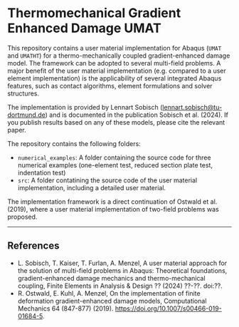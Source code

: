 # Thermomechanical Gradient Enhanced Damage UMAT
This repository contains a user material implementation for Abaqus (`UMAT` and `UMATHT`) for a thermo-mechanically coupled gradient-enhanced damage model. The framework can be adopted to several multi-field problems. 
A major benefit of the user material implementation (e.g. compared to a user element implementation) is the applicability of several integrated Abaqus features, such as contact algorithms, element formulations and solver structures. 

The implementation is provided by Lennart Sobisch (<lennart.sobisch@tu-dortmund.de>) and is documented in the publication Sobisch et al. (2024).
If you publish results based on any of these models, please cite the relevant paper.

The repository contains the following folders:
- `numerical_examples`: A folder containing the source code for three numerical examples (one-element test, reduced section plate test, indentation test)
- `src`: A folder contatining the source code of the user material implementation, including a detailed user material.

The implementation framework is a direct continuation of Ostwald et al. (2019), where a user material implementation of two-field problems was proposed.

---
## References
- L. Sobisch, T. Kaiser, T. Furlan, A. Menzel, A user material approach for the solution of multi-field problems in Abaqus: Theoretical foundations, gradient-enhanced damage mechanics and thermo-mechanical coupling, Finite Elements in Analysis & Design ?? (2024) ??-??. doi:??.
- R. Ostwald, E. Kuhl, A. Menzel, On the implementation of finite deformation gradient-enhanced damage models, Computational Mechanics 64 (847-877) (2019). <https://doi.org/10.1007/s00466-019-01684-5>.
